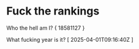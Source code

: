 # Fuck the rankings

Who the hell am I?
{ 18581127 }

What fucking year is it?
[ 2025-04-01T09:16:40Z ]
